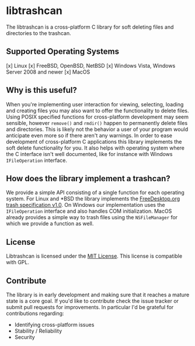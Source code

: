 # libtrashcan
The libtrashcan is a cross-platform C library for soft deleting files and directories to the trashcan. 

## Supported Operating Systems
[x] Linux
[x] FreeBSD, OpenBSD, NetBSD
[x] Windows Vista, Windows Server 2008 and newer
[x] MacOS

## Why is this useful?
When you're implementing user interaction for viewing, selecting, loading and creating files you may also want to offer the functionality to delete files. Using POSIX specified functions for cross-platform development may seem sensible, however `remove()` and `rmdir()` happen to permanently delete files and directories. This is likely not the behavior a user of your program would anticipate even more so if there aren't any warnings. In order to ease development of cross-platform C applications this library implements the soft delete functionality for you. It also helps with operating system where the C interface isn't well documented, like for instance with Windows `IFileOperation` interface.

## How does the library implement a trashcan?
We provide a simple API consisting of a single function for each operating system. For Linux and *BSD the library implements the [FreeDesktop.org trash specification v1.0](https://specifications.freedesktop.org/trash-spec/trashspec-1.0.html). On Windows our implementation uses the `IFileOperation` interface and also handles COM initialization. MacOS already provides a simple way to trash files using the `NSFileManager` for which we provide a function as well. 

## License
Libtrashcan is licensed under the [MIT License](LICENSE). This license is compatible with GPL.

## Contribute
The library is in early development and making sure that it reaches a mature state is a core goal. If you'd like to contribute check the issue tracker or submit pull requests for improvements. In particular I'd be grateful for contributions regarding:
- Identifying cross-platform issues
- Stability / Reliability
- Security

